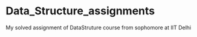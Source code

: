 # Data_Structure_assignments

My solved assignment of DataStruture course from sophomore at IIT Delhi
